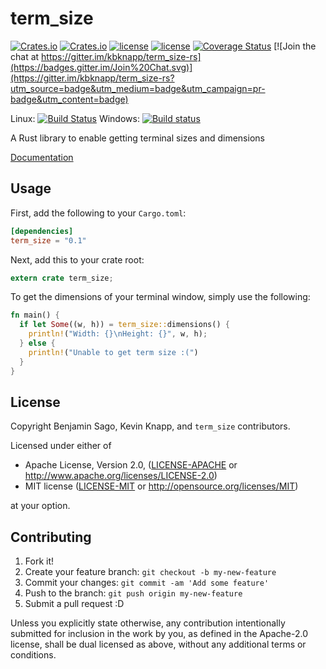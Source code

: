 term_size
====

[![Crates.io](https://img.shields.io/crates/v/term_size.svg)](https://crates.io/crates/term_size) [![Crates.io](https://img.shields.io/crates/d/term_size.svg)](https://crates.io/crates/term_size) [![license](http://img.shields.io/badge/license-MIT-blue.svg)](https://github.com/kbknapp/term_size-rs/blob/master/LICENSE-MIT) [![license](http://img.shields.io/badge/license-Apache2.0-blue.svg)](https://github.com/kbknapp/term_size-rs/blob/master/LICENSE-APACHE) [![Coverage Status](https://coveralls.io/repos/kbknapp/term_size-rs/badge.svg?branch=master&service=github)](https://coveralls.io/github/kbknapp/term_size-rs?branch=master) [![Join the chat at https://gitter.im/kbknapp/term_size-rs](https://badges.gitter.im/Join%20Chat.svg)](https://gitter.im/kbknapp/term_size-rs?utm_source=badge&utm_medium=badge&utm_campaign=pr-badge&utm_content=badge)

Linux: [![Build Status](https://travis-ci.org/kbknapp/term_size-rs.svg?branch=master)](https://travis-ci.org/kbknapp/term_size-rs)
Windows: [![Build status](https://ci.appveyor.com/api/projects/status/6q0x4h6i0e3ypbm5?svg=true
)](https://ci.appveyor.com/project/kbknapp/term_size-rs/branch/master)

A Rust library to enable getting terminal sizes and dimensions

[Documentation](https://kbknapp.github.io/term_size-rs)

## Usage

First, add the following to your `Cargo.toml`:

```toml
[dependencies]
term_size = "0.1"
```

Next, add this to your crate root:

```rust
extern crate term_size;
```

To get the dimensions of your terminal window, simply use the following:

```rust
fn main() {
  if let Some((w, h)) = term_size::dimensions() {
    println!("Width: {}\nHeight: {}", w, h);
  } else {
    println!("Unable to get term size :(")
  }
}
```

## License

Copyright Benjamin Sago, Kevin Knapp, and `term_size` contributors.

Licensed under either of

* Apache License, Version 2.0, ([LICENSE-APACHE](LICENSE-APACHE) or http://www.apache.org/licenses/LICENSE-2.0)
* MIT license ([LICENSE-MIT](LICENSE-MIT) or http://opensource.org/licenses/MIT)

at your option.

## Contributing

1. Fork it!
2. Create your feature branch: `git checkout -b my-new-feature`
3. Commit your changes: `git commit -am 'Add some feature'`
4. Push to the branch: `git push origin my-new-feature`
5. Submit a pull request :D

Unless you explicitly state otherwise, any contribution intentionally
submitted for inclusion in the work by you, as defined in the
Apache-2.0 license, shall be dual licensed as above, without any
additional terms or conditions.
